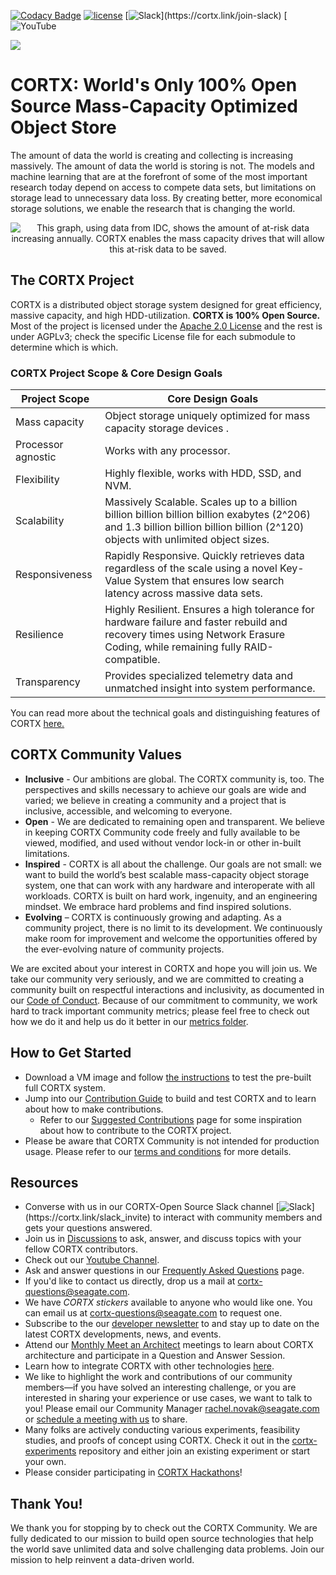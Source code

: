 [![Codacy Badge](https://api.codacy.com/project/badge/Grade/1d7c921f809e424c9f3d2997d0e43d0a)](https://app.codacy.com/gh/Seagate/cortx?utm_source=github.com&utm_medium=referral&utm_content=Seagate/cortx&utm_campaign=Badge_Grade)
[![ license](https://img.shields.io/badge/License-Apache%202.0-blue.svg)](https://github.com/Seagate/cortx/blob/main/LICENSE) 
[![Slack](https://img.shields.io/badge/chat-on%20Slack-blue")](https://cortx.link/join-slack)
[![YouTube](https://www.youtube.com/playlist?list=PLOLUar3XSz2M_w5OxQLNDBTpSrsGbjDWr)
<!-- ![codacy-analysis-cli](https://github.com/Seagate/EOS-Sandbox/workflows/codacy-analysis-cli/badge.svg) -->

<img src="../assets/images/cortx-logo.png?raw=true">

# CORTX: World's Only 100% Open Source Mass-Capacity Optimized Object Store

The amount of data the world is creating and collecting is increasing massively. The amount of data the world is storing is not. The models and machine learning that are at the forefront of some of the most important research today depend on access to compete data sets, but limitations on storage lead to unnecessary data loss. By creating better, more economical storage solutions, we enable the research that is changing the world.

<p align="center"><img src="../assets/images/at_risk_data.jpg?raw=true" title="This graph, using data from IDC, shows the amount of at-risk data increasing annually.  CORTX enables the mass capacity drives that will allow this at-risk data to be saved."/></p>

## The CORTX Project

CORTX is a distributed object storage system designed for great efficiency, massive capacity, and high HDD-utilization.  **CORTX is 100% Open Source.** Most of the project is licensed under the [Apache 2.0 License](../main/LICENSE) and the rest is under AGPLv3; check the specific License file for each submodule to determine which is which.

### CORTX Project Scope & Core Design Goals

| Project Scope      | Core Design Goals                                                                                                                                                                |
|--------------------|----------------------------------------------------------------------------------------------------------------------------------------------------------------------------------|
| Mass capacity | Object storage uniquely optimized for mass capacity storage devices       .                                                                                                       |
| Processor agnostic | Works with any processor.                                                                                                                                                        |
| Flexibility        | Highly flexible, works with HDD, SSD, and NVM.                                                                                                                                   |
| Scalability        | Massively Scalable. Scales up to a billion billion billion billion billion exabytes (2^206) and 1.3 billion billion billion billion (2^120) objects with unlimited object sizes. |
| Responsiveness     | Rapidly Responsive. Quickly retrieves data regardless of the scale using a novel Key-Value System that ensures low search latency across massive data sets.                      |
| Resilience         | Highly Resilient. Ensures a high tolerance for hardware failure and faster rebuild and recovery times using Network Erasure Coding, while remaining fully RAID-compatible.       |
| Transparency       | Provides specialized telemetry data and unmatched insight into system performance.                                                                                               |

You can read more about the technical goals and distinguishing features of CORTX [here.](https://github.com/Seagate/cortx-motr/blob/main/doc/motr-in-prose.md)

## CORTX Community Values 

-   **Inclusive** - Our ambitions are global. The CORTX community is, too. The perspectives and skills necessary to achieve our goals are wide and varied; we believe in creating a community and a project that is inclusive, accessible, and welcoming to everyone.
-   **Open** - We are dedicated to remaining open and transparent. We believe in keeping CORTX Community code freely and fully available to be viewed, modified, and used without vendor lock-in or other in-built limitations.
-   **Inspired** - CORTX is all about the challenge. Our goals are not small: we want to build the world’s best scalable mass-capacity object storage system, one that can work with any hardware and interoperate with all workloads. CORTX is built on hard work, ingenuity, and an engineering mindset. We embrace hard problems and find inspired solutions.
-   **Evolving** – CORTX is continuously growing and adapting. As a community project, there is no limit to its development. We continuously make room for improvement and welcome the opportunities offered by the ever-evolving nature of community projects.

We are excited about your interest in CORTX and hope you will join us. We take our community very seriously, and we are committed to creating a community built on respectful interactions and inclusivity, as documented in our [Code of Conduct](CODE_OF_CONDUCT.md).  Because of our commitment to community, we work hard to track important community metrics; please feel free to check out how we do it and help us do it better in our [metrics folder](metrics).

## How to Get Started

- Download a VM image and follow [the instructions](doc/CORTX_on_Open_Virtual_Appliance.rst) to test the pre-built full CORTX system. 
- Jump into our [Contribution Guide](CONTRIBUTING.md) to build and test CORTX and to learn about how to make contributions.
   - Refer to our [Suggested Contributions](../main/doc/SuggestedContributions.md) page for some inspiration about how to contribute to the CORTX project.
- Please be aware that CORTX Community is not intended for production usage.  Please refer to our [terms and conditions](terms_and_conditions.rst) for more details.


Resources
---------

<!-- NOTE!!! This is copied from SUPPORT.md.  If you update it here, update it there as well.) -->
-   Converse with us in our CORTX-Open Source Slack channel [![Slack](https://img.shields.io/badge/chat-on%20Slack-blue")](https://cortx.link/slack_invite) to interact with community members and gets your questions answered.
-   Join us in [Discussions](https://github.com/Seagate/cortx/discussions) to ask, answer, and discuss topics with your fellow CORTX contributors.
-   Check out our [Youtube Channel](https://cortx.link/videos).
-   Ask and answer questions in our [Frequently Asked Questions](FAQs.md) page.
-   If you'd like to contact us directly, drop us a mail at cortx-questions@seagate.com.
-   We have _CORTX stickers_ available to anyone who would like one. You can email us at cortx-questions@seagate.com to request one.
-   Subscribe to the our [developer newsletter](https://cortx.link/cortx-dev-newsletter) to and stay up to date on the latest CORTX developments, news, and events.
-   Attend our [Monthly Meet an Architect](doc/meetings/README.rst) meetings to learn about CORTX architecture and participate in a Question and Answer Session.
-   Learn how to integrate CORTX with other technologies [here](doc/integrations/README.rst).
-   We like to highlight the work and contributions of our community members—if you have solved an interesting challenge, or you are interested in sharing your experience or use cases, we want to talk to you! Please email our Community Manager rachel.novak@seagate.com or [schedule a meeting with us](https://outlook.office365.com/owa/calendar/CORTXCommunity@seagate.com/bookings/s/x8yMn2ODxUCOdhxvXkH4FA2) to share.
-   Many folks are actively conducting various experiments, feasibility studies, and proofs of concept using CORTX.  Check it out in the [cortx-experiments](https://github.com/Seagate/cortx-experiments) repository and either join an existing experiment or start your own.
-   Please consider participating in [CORTX Hackathons](doc/CORTX_Hackathon.rst)!

Thank You!
----------

We thank you for stopping by to check out the CORTX Community. We are fully dedicated to our mission to build open source technologies that help the world save unlimited data and solve challenging data problems. Join our mission to help reinvent a data-driven world.
